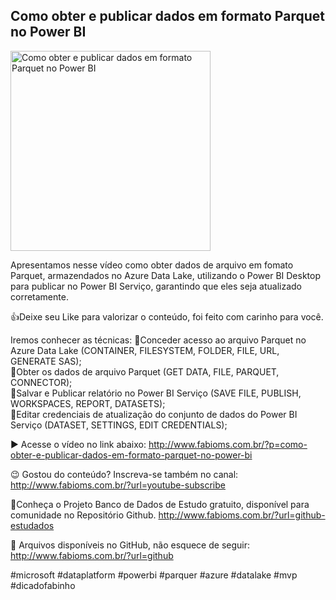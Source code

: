 ## Como obter e publicar dados em formato Parquet no Power BI

<img src="https://fabioms.com.br//uploads/youtube/Slide130.png" alt="Como obter e publicar dados em formato Parquet no Power BI" title="PowerBI" width="320"/>

Apresentamos nesse vídeo como obter dados de arquivo em fomato Parquet, armazendados no Azure Data Lake, utilizando o Power BI Desktop para publicar no Power BI Serviço, garantindo que eles seja atualizado corretamente.

👍Deixe seu Like para valorizar o conteúdo, foi feito com carinho para você.

Iremos conhecer as técnicas:
🔹Conceder acesso ao arquivo Parquet no Azure Data Lake (CONTAINER, FILESYSTEM, FOLDER, FILE, URL, GENERATE SAS);  
🔹Obter os dados de arquivo Parquet (GET DATA, FILE, PARQUET, CONNECTOR);  
🔹Salvar e Publicar relatório no Power BI Serviço (SAVE FILE, PUBLISH, WORKSPACES, REPORT, DATASETS);  
🔹Editar credenciais de atualização  do conjunto de dados do Power BI Serviço (DATASET, SETTINGS, EDIT CREDENTIALS);  

▶️ Acesse o vídeo no link abaixo:
http://www.fabioms.com.br/?p=como-obter-e-publicar-dados-em-formato-parquet-no-power-bi

😉 Gostou do conteúdo? Inscreva-se também no canal:
http://www.fabioms.com.br/?url=youtube-subscribe

🎁Conheça o Projeto Banco de Dados de Estudo gratuito, disponível para comunidade no Repositório Github.
http://www.fabioms.com.br/?url=github-estudados

📁 Arquivos disponíveis no GitHub, não esquece de seguir:
http://www.fabioms.com.br/?url=github

#microsoft #dataplatform #powerbi #parquer #azure #datalake #mvp #dicadofabinho